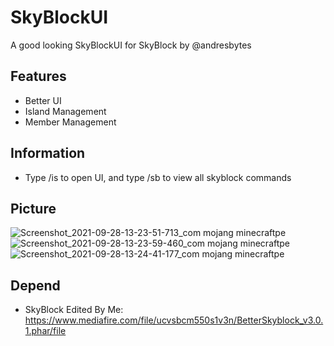 # SkyBlockUI
A good looking SkyBlockUI for SkyBlock by @andresbytes

## Features
- Better UI
- Island Management
- Member Management

## Information
- Type /is to open UI, and type /sb to view all skyblock commands

## Picture
![Screenshot_2021-09-28-13-23-51-713_com mojang minecraftpe](https://user-images.githubusercontent.com/62336632/135079747-03b1a20e-327a-4405-afc6-4a6bc8f6b1bf.jpg)
![Screenshot_2021-09-28-13-23-59-460_com mojang minecraftpe](https://user-images.githubusercontent.com/62336632/135079903-eb4ea5d2-7a42-4809-9730-85a8816bc155.jpg)
![Screenshot_2021-09-28-13-24-41-177_com mojang minecraftpe](https://user-images.githubusercontent.com/62336632/135080050-5e508407-3ab5-46d3-8577-aea211395565.jpg) 

## Depend
- SkyBlock Edited By Me: https://www.mediafire.com/file/ucvsbcm550s1v3n/BetterSkyblock_v3.0.1.phar/file
